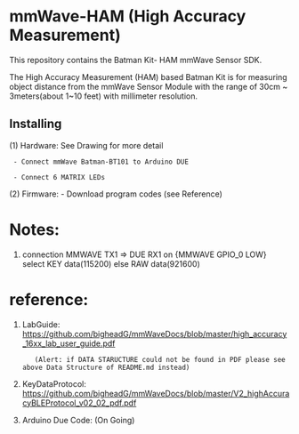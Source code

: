 # mmWave-HAM (High Accuracy Measurement)
This repository contains the Batman Kit- HAM mmWave Sensor SDK. 



 
The High Accuracy Measurement (HAM) based Batman Kit is for measuring object distance 
from the mmWave Sensor Module with the range of 30cm ~ 3meters(about 1~10 feet) with millimeter resolution.


## Installing
 (1) Hardware:
       See Drawing for more detail
     
     - Connect mmWave Batman-BT101 to Arduino DUE
     
     - Connect 6 MATRIX LEDs 
       
 
 (2) Firmware:
     - Download program codes (see Reference)
      
      
 # Notes: 
   1. connection MMWAVE TX1 => DUE RX1
      on {MMWAVE GPIO_0 LOW} select KEY data(115200) else RAW data(921600)   


# reference:

1. LabGuide: https://github.com/bigheadG/mmWaveDocs/blob/master/high_accuracy_16xx_lab_user_guide.pdf

          (Alert: if DATA STARUCTURE could not be found in PDF please see above Data Structure of README.md instead)

2. KeyDataProtocol: https://github.com/bigheadG/mmWaveDocs/blob/master/V2_highAccuracyBLEProtocol_v02_02_pdf.pdf

3. Arduino Due Code: (On Going)  
